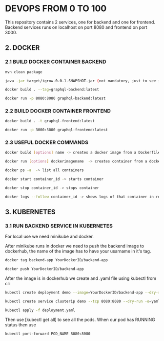 # DEVOPS FROM 0 TO 100

This repository contains 2 services, one for backend and one for frontend.
Backend services runs on localhost on port 8080 and frontend on port 3000.

## 2. DOCKER
### 2.1 BUILD DOCKER CONTAINER BACKEND

```bash
mvn clean package

java -jar target/igrow-0.0.1-SNAPSHOT.jar (not mandatory, just to see if the app runs)

docker build . --tag=graphql-backend:latest

docker run -p 8080:8080 graphql-backend:latest
```
### 2.2 BUILD DOCKER CONTAINER FRONTEND
```bash
docker build . -t graphql-frontend:latest 

docker run -p 3000:3000 graphql-frontend:latest
```

### 2.3 USEFUL DOCKER COMMANDS
```bash
docker build [options] name -> creates a docker image from a Dockerfile with name choosed by you

docker run [options] dockerimagename  -> creates container from a docker image

docker ps -a  -> list all containers

docker start container_id -> starts container

docker stop container_id -> stops container

docker logs --follow container_id -> shows logs of that container in real time
```

## 3. KUBERNETES
### 3.1 RUN BACKEND SERVICE IN KUBERNETES
For local use we need minikube and docker. 

After minikube runs in docker we need to push the backend image to dockerhub, the name of the image has to have your usarname in it's tag.

```bash
docker tag backend-app YourDockerID/backend-app

docker push YourDockerID/backend-app
```

After the image is in dockerhub we create and .yaml file using kubectl from cli

```bash
kubectl create deployment demo --image=YourDockerID/backend-app --dry-run -0=yaml

kubectl create service clusterip demo --tcp 8080:8080 --dry-run -o=yaml

kubectl apply -f deployment.yaml
```

Then use [kubectl get all] to see all the pods. When our pod has RUNNING status then use 

```bash
kubectl port-forward POD_NAME 8080:8080
```